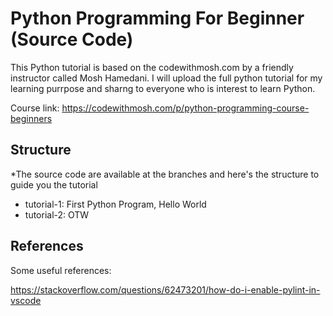 # Python Programming For Beginner (Source Code)

This Python tutorial is based on the codewithmosh.com by a friendly instructor called Mosh Hamedani. I will upload the full python tutorial for my learning purrpose 
and sharng to everyone who is interest to learn Python.

Course link: https://codewithmosh.com/p/python-programming-course-beginners

## Structure

*The source code are available at the branches and here's the structure to guide you the tutorial
- tutorial-1: First Python Program, Hello World
- tutorial-2: OTW

## References

Some useful references:

https://stackoverflow.com/questions/62473201/how-do-i-enable-pylint-in-vscode
